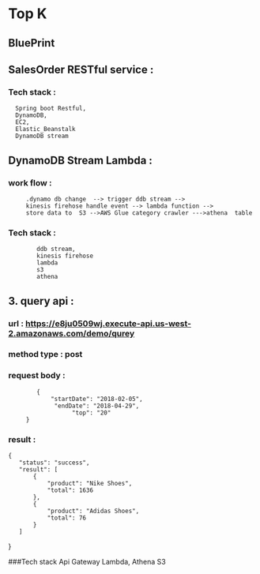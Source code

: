 # Top K

## BluePrint

##  SalesOrder RESTful service :
   
   
### Tech stack :
      Spring boot Restful,
      DynamoDB,
      EC2, 
      Elastic_Beanstalk
      DynamoDB stream 
##  DynamoDB Stream Lambda :
### work flow :  
         .dynamo db change  --> trigger ddb stream --> 
         kinesis firehose handle event --> lambda function --> 
         store data to  S3 -->AWS Glue category crawler --->athena  table
### Tech stack :
            ddb stream,
            kinesis firehose
            lambda
            s3
            athena
## 3. query  api :
   
   ### url : https://e8ju0509wj.execute-api.us-west-2.amazonaws.com/demo/qurey
   
   ### method type : post 
   ### request body : 
            {
                "startDate": "2018-02-05",
                 "endDate": "2018-04-29",
                      "top": "20"
         }
   
   ### result :
   
    {
       "status": "success",
       "result": [
           {
               "product": "Nike Shoes",
               "total": 1636
           },
           {
               "product": "Adidas Shoes",
               "total": 76
           }
       ]
   }
   
   ###Tech stack
   Api Gateway 
   Lambda,
   Athena
   S3
